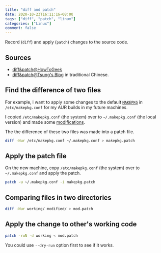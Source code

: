 ```yaml
---
title: "diff and patch"
date: 2020-10-23T16:11:16+08:00
tags: ["diff", "patch", "linux"]
categories: ["Linux"]
comment: false
---
```


Record (`diff`) and apply (`patch`) changes to the source code.

<!--more-->

## Sources

- [diff&patch@HowToGeek](https://www.howtogeek.com/415442/how-to-apply-a-patch-to-a-file-and-create-patches-in-linux/)
- [diff&patch@Tsung's Blog](https://blog.longwin.com.tw/2013/08/linux-diff-patch-learn-note-2013/) in traditional Chinese.


## Find the difference of two files

For example, I want to apply some changes to the default [`MAKEPKG`](https://wiki.archlinux.org/index.php/Makepkg) in `/etc/makepkg.conf` for my AUR builds in my future machines.

I copied `/etc/makepkg.conf` (the system) over to `~/.makepkg.conf` (the local version) and made some [modifications](/posts/linux/pkgs/pacman-yay/#contents:compilation-options-for-aur-packages).

The the difference of these two files was made into a patch file.

```bash
diff -Nur /etc/makepkg.conf ~/.makepkg.conf > makepkg.patch
```

## Apply the patch file

On the new machine, copy `/etc/makepkg.conf` (the system) over to `~/.makepkg.conf` and apply the patch.

```bash
patch -u ~/.makepkg.conf -i makepkg.patch
```

## Comparing files in two directories

```bash
diff -Nur working/ modified/ > mod.patch
```

## Apply the change to other's working code

```bash
patch -ruN -d working < mod.patch
```

You could use `--dry-run` option first to see if it works.
